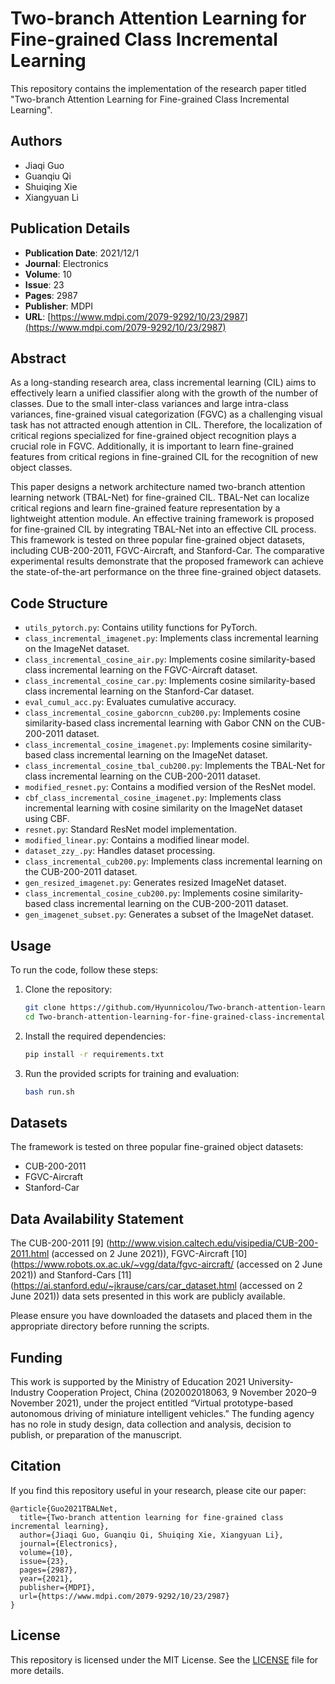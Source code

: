 # Two-branch Attention Learning for Fine-grained Class Incremental Learning

This repository contains the implementation of the research paper titled "Two-branch Attention Learning for Fine-grained Class Incremental Learning".

## Authors

- Jiaqi Guo
- Guanqiu Qi
- Shuiqing Xie
- Xiangyuan Li

## Publication Details

- **Publication Date**: 2021/12/1
- **Journal**: Electronics
- **Volume**: 10
- **Issue**: 23
- **Pages**: 2987
- **Publisher**: MDPI
- **URL**: [https://www.mdpi.com/2079-9292/10/23/2987](https://www.mdpi.com/2079-9292/10/23/2987)

## Abstract

As a long-standing research area, class incremental learning (CIL) aims to effectively learn a unified classifier along with the growth of the number of classes. Due to the small inter-class variances and large intra-class variances, fine-grained visual categorization (FGVC) as a challenging visual task has not attracted enough attention in CIL. Therefore, the localization of critical regions specialized for fine-grained object recognition plays a crucial role in FGVC. Additionally, it is important to learn fine-grained features from critical regions in fine-grained CIL for the recognition of new object classes.

This paper designs a network architecture named two-branch attention learning network (TBAL-Net) for fine-grained CIL. TBAL-Net can localize critical regions and learn fine-grained feature representation by a lightweight attention module. An effective training framework is proposed for fine-grained CIL by integrating TBAL-Net into an effective CIL process. This framework is tested on three popular fine-grained object datasets, including CUB-200-2011, FGVC-Aircraft, and Stanford-Car. The comparative experimental results demonstrate that the proposed framework can achieve the state-of-the-art performance on the three fine-grained object datasets.

## Code Structure

- `utils_pytorch.py`: Contains utility functions for PyTorch.
- `class_incremental_imagenet.py`: Implements class incremental learning on the ImageNet dataset.
- `class_incremental_cosine_air.py`: Implements cosine similarity-based class incremental learning on the FGVC-Aircraft dataset.
- `class_incremental_cosine_car.py`: Implements cosine similarity-based class incremental learning on the Stanford-Car dataset.
- `eval_cumul_acc.py`: Evaluates cumulative accuracy.
- `class_incremental_cosine_gaborcnn_cub200.py`: Implements cosine similarity-based class incremental learning with Gabor CNN on the CUB-200-2011 dataset.
- `class_incremental_cosine_imagenet.py`: Implements cosine similarity-based class incremental learning on the ImageNet dataset.
- `class_incremental_cosine_tbal_cub200.py`: Implements the TBAL-Net for class incremental learning on the CUB-200-2011 dataset.
- `modified_resnet.py`: Contains a modified version of the ResNet model.
- `cbf_class_incremental_cosine_imagenet.py`: Implements class incremental learning with cosine similarity on the ImageNet dataset using CBF.
- `resnet.py`: Standard ResNet model implementation.
- `modified_linear.py`: Contains a modified linear model.
- `dataset_zzy_.py`: Handles dataset processing.
- `class_incremental_cub200.py`: Implements class incremental learning on the CUB-200-2011 dataset.
- `gen_resized_imagenet.py`: Generates resized ImageNet dataset.
- `class_incremental_cosine_cub200.py`: Implements cosine similarity-based class incremental learning on the CUB-200-2011 dataset.
- `gen_imagenet_subset.py`: Generates a subset of the ImageNet dataset.

## Usage

To run the code, follow these steps:

1. Clone the repository:
   ```bash
   git clone https://github.com/Hyunnicolou/Two-branch-attention-learning-for-fine-grained-class-incremental-learning.git
   cd Two-branch-attention-learning-for-fine-grained-class-incremental-learning
   ```

2. Install the required dependencies:
   ```bash
   pip install -r requirements.txt
   ```

3. Run the provided scripts for training and evaluation:
   ```bash
   bash run.sh
   ```

## Datasets

The framework is tested on three popular fine-grained object datasets:
- CUB-200-2011
- FGVC-Aircraft
- Stanford-Car

## Data Availability Statement
The CUB-200-2011 [9] (http://www.vision.caltech.edu/visipedia/CUB-200-2011.html (accessed on 2 June 2021)), FGVC-Aircraft [10] (https://www.robots.ox.ac.uk/~vgg/data/fgvc-aircraft/ (accessed on 2 June 2021)) and Stanford-Cars [11] (https://ai.stanford.edu/~jkrause/cars/car_dataset.html (accessed on 2 June 2021)) data sets presented in this work are publicly available.

Please ensure you have downloaded the datasets and placed them in the appropriate directory before running the scripts.

## Funding
This work is supported by the Ministry of Education 2021 University-Industry Cooperation Project, China (202002018063, 9 November 2020–9 November 2021), under the project entitled “Virtual prototype-based autonomous driving of miniature intelligent vehicles.” The funding agency has no role in study design, data collection and analysis, decision to publish, or preparation of the manuscript.

## Citation

If you find this repository useful in your research, please cite our paper:

```
@article{Guo2021TBALNet,
  title={Two-branch attention learning for fine-grained class incremental learning},
  author={Jiaqi Guo, Guanqiu Qi, Shuiqing Xie, Xiangyuan Li},
  journal={Electronics},
  volume={10},
  issue={23},
  pages={2987},
  year={2021},
  publisher={MDPI},
  url={https://www.mdpi.com/2079-9292/10/23/2987}
}
```

## License

This repository is licensed under the MIT License. See the [LICENSE](LICENSE) file for more details.
